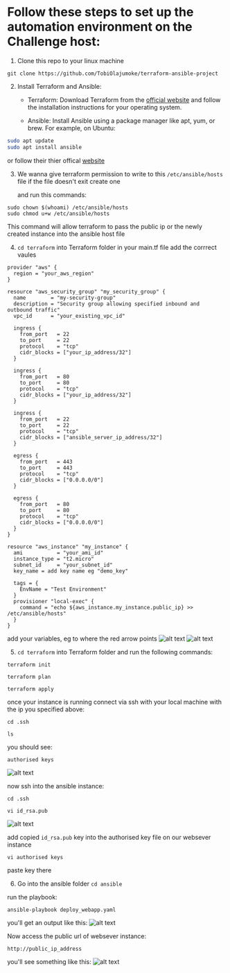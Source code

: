 # Follow these steps to set up the automation environment on the Challenge host:

1. Clone this repo to your linux machine
```
git clone https://github.com/TobiOlajumoke/terraform-ansible-project
```

2. Install Terraform and Ansible:

    - Terraform: Download Terraform from the [official website](https://developer.hashicorp.com/terraform/tutorials/aws-get-started/install-cli) and follow the installation instructions for your operating system.

    - Ansible: Install Ansible using a package manager like apt, yum, or brew. For example, on Ubuntu:
```bash
sudo apt update
sudo apt install ansible
```
or follow their thier offical [website](https://docs.ansible.com/ansible/latest/installation_guide/intro_installation.html#pipx-install)


3. We wanna give terraform permission to write to this `/etc/ansible/hosts` file
if the file doesn't exit create one

    and run this commands:

```
sudo chown $(whoami) /etc/ansible/hosts
sudo chmod u+w /etc/ansible/hosts

```
This command will allow terraform to pass the public ip or the newly created instance into the ansible host file

4. `cd terraform` into Terraform folder
in your main.tf file add the corrrect vaules

```
provider "aws" {
  region = "your_aws_region"
}

resource "aws_security_group" "my_security_group" {
  name        = "my-security-group"
  description = "Security group allowing specified inbound and outbound traffic"
  vpc_id      = "your_existing_vpc_id"

  ingress {
    from_port   = 22
    to_port     = 22
    protocol    = "tcp"
    cidr_blocks = ["your_ip_address/32"]
  }

  ingress {
    from_port   = 80
    to_port     = 80
    protocol    = "tcp"
    cidr_blocks = ["your_ip_address/32"]
  }

  ingress {
    from_port   = 22
    to_port     = 22
    protocol    = "tcp"
    cidr_blocks = ["ansible_server_ip_address/32"]
  }

  egress {
    from_port   = 443
    to_port     = 443
    protocol    = "tcp"
    cidr_blocks = ["0.0.0.0/0"]
  }

  egress {
    from_port   = 80
    to_port     = 80
    protocol    = "tcp"
    cidr_blocks = ["0.0.0.0/0"]
  }
}

resource "aws_instance" "my_instance" {
  ami           = "your_ami_id"
  instance_type = "t2.micro"
  subnet_id     = "your_subnet_id"
  key_name = add key name eg "demo_key"

  tags = {
    EnvName = "Test Environment"
  }
  provisioner "local-exec" {
    command = "echo ${aws_instance.my_instance.public_ip} >> /etc/ansible/hosts"
  }
}
```
add your variables, eg to where the red arrow points
![alt text](images/terrafrom_main.png)
![alt text](images/terrafrom_main_contd.png)


5. `cd terraform` into Terraform folder and run the following commands:

```
terraform init
```

```
terraform plan
```
```
terraform apply
```

once your instance is running connect via ssh with your local machine with the ip you specified above:


```
cd .ssh
```
```
ls
```

you should see:
```
authorised keys
```
![alt text](images/rsa.png)

now ssh into the ansible instance:
```
cd .ssh
```

```
vi id_rsa.pub
```
![alt text](images/ansible_server_id_rsa.png)

add copied `id_rsa.pub` key into the authorised key file on our websever instance

```
vi authorised keys
```
paste key there


6. Go into the ansible folder `cd ansible`

run the playbook:
```
ansible-playbook deploy_webapp.yaml
```

you'll get an output like this:
![alt text](<images/run playbook.png>)


Now access the public url of websever instance:

```
http://public_ip_address
```

you'll see something like this:
![alt text](images/public_instance.png)




